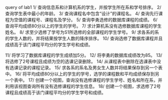query of lab1
1/  查询信息系和计算机系的学生，并按学生所在系和学号排序。
2/  查询学生表中最小的年龄。
3/  查询课程名中包含“设计”的课程名。
4/  查询先行课程为空值的课程号、课程名及学分。
5/  查询李勇选修的数据库课程的成绩。
6/  查询平均成绩80分以上的学生的学号。
7/  求计算机系没有选修数据库课程的学生姓名。
8/  求至少选修了学号为S1所选修的全部课程的学生学号。
9/  求各系的系的学生人数的，并将结果按学生人数的降序排序。
10/  查询选修了数据库课程并且成绩高于该门课程平均分的学生学号和成绩。

11/ 将学习了数据库课程的学生成绩加5分。
12/  将李勇的数据库成绩改为85。
13/  将选修了2号课程且成绩为空的选课记录删除。
14/  从课程表中删除在选课表中没有选课记录的课程记录。
15/  求各系的系名及男女生人数并将结果保存到另一个表中。
16/  将平均成绩80分以上的学生的学号，选学的课程数和平均成绩保存到另一个表中。
17/ 创建一个视图，查询没有选修课程的学生学号、姓名和所在系，并利用该视图查询所有没有选修课程的学生信息。 
18/ 创建一个视图，求选修了2号课程且成绩高于该门课程平均分的学生学号和成绩。
